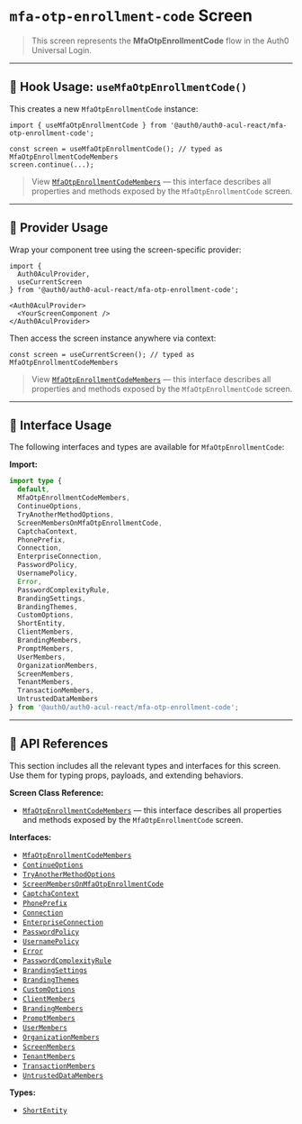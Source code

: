 # `mfa-otp-enrollment-code` Screen

> This screen represents the **MfaOtpEnrollmentCode** flow in the Auth0 Universal Login.

---

## 🔹 Hook Usage: `useMfaOtpEnrollmentCode()`

This creates a new `MfaOtpEnrollmentCode` instance:

```tsx
import { useMfaOtpEnrollmentCode } from '@auth0/auth0-acul-react/mfa-otp-enrollment-code';

const screen = useMfaOtpEnrollmentCode(); // typed as MfaOtpEnrollmentCodeMembers
screen.continue(...);
```

> View [`MfaOtpEnrollmentCodeMembers`](https://auth0.github.io/universal-login/interfaces/Classes.MfaOtpEnrollmentCodeMembers.html) — this interface describes all properties and methods exposed by the `MfaOtpEnrollmentCode` screen.

---

## 🔹 Provider Usage

Wrap your component tree using the screen-specific provider:

```tsx
import {
  Auth0AculProvider,
  useCurrentScreen
} from '@auth0/auth0-acul-react/mfa-otp-enrollment-code';

<Auth0AculProvider>
  <YourScreenComponent />
</Auth0AculProvider>
```

Then access the screen instance anywhere via context:

```tsx
const screen = useCurrentScreen(); // typed as MfaOtpEnrollmentCodeMembers
```

> View [`MfaOtpEnrollmentCodeMembers`](https://auth0.github.io/universal-login/interfaces/Classes.MfaOtpEnrollmentCodeMembers.html) — this interface describes all properties and methods exposed by the `MfaOtpEnrollmentCode` screen.

---

## 🔹 Interface Usage

The following interfaces and types are available for `MfaOtpEnrollmentCode`:

**Import:**

```ts
import type {
  default,
  MfaOtpEnrollmentCodeMembers,
  ContinueOptions,
  TryAnotherMethodOptions,
  ScreenMembersOnMfaOtpEnrollmentCode,
  CaptchaContext,
  PhonePrefix,
  Connection,
  EnterpriseConnection,
  PasswordPolicy,
  UsernamePolicy,
  Error,
  PasswordComplexityRule,
  BrandingSettings,
  BrandingThemes,
  CustomOptions,
  ShortEntity,
  ClientMembers,
  BrandingMembers,
  PromptMembers,
  UserMembers,
  OrganizationMembers,
  ScreenMembers,
  TenantMembers,
  TransactionMembers,
  UntrustedDataMembers
} from '@auth0/auth0-acul-react/mfa-otp-enrollment-code';
```

---

## 🔸 API References

This section includes all the relevant types and interfaces for this screen. Use them for typing props, payloads, and extending behaviors.

**Screen Class Reference:**  
- [`MfaOtpEnrollmentCodeMembers`](https://auth0.github.io/universal-login/interfaces/Classes.MfaOtpEnrollmentCodeMembers.html) — this interface describes all properties and methods exposed by the `MfaOtpEnrollmentCode` screen.

**Interfaces:**
- [`MfaOtpEnrollmentCodeMembers`](https://auth0.github.io/universal-login/interfaces/Classes.MfaOtpEnrollmentCodeMembers.html)
- [`ContinueOptions`](https://auth0.github.io/universal-login/interfaces/Classes.ContinueOptions.html)
- [`TryAnotherMethodOptions`](https://auth0.github.io/universal-login/interfaces/Classes.TryAnotherMethodOptions.html)
- [`ScreenMembersOnMfaOtpEnrollmentCode`](https://auth0.github.io/universal-login/interfaces/Classes.ScreenMembersOnMfaOtpEnrollmentCode.html)
- [`CaptchaContext`](https://auth0.github.io/universal-login/interfaces/Classes.CaptchaContext.html)
- [`PhonePrefix`](https://auth0.github.io/universal-login/interfaces/Classes.PhonePrefix.html)
- [`Connection`](https://auth0.github.io/universal-login/interfaces/Classes.Connection.html)
- [`EnterpriseConnection`](https://auth0.github.io/universal-login/interfaces/Classes.EnterpriseConnection.html)
- [`PasswordPolicy`](https://auth0.github.io/universal-login/interfaces/Classes.PasswordPolicy.html)
- [`UsernamePolicy`](https://auth0.github.io/universal-login/interfaces/Classes.UsernamePolicy.html)
- [`Error`](https://auth0.github.io/universal-login/interfaces/Classes.Error.html)
- [`PasswordComplexityRule`](https://auth0.github.io/universal-login/interfaces/Classes.PasswordComplexityRule.html)
- [`BrandingSettings`](https://auth0.github.io/universal-login/interfaces/Classes.BrandingSettings.html)
- [`BrandingThemes`](https://auth0.github.io/universal-login/interfaces/Classes.BrandingThemes.html)
- [`CustomOptions`](https://auth0.github.io/universal-login/interfaces/Classes.CustomOptions.html)
- [`ClientMembers`](https://auth0.github.io/universal-login/interfaces/Classes.ClientMembers.html)
- [`BrandingMembers`](https://auth0.github.io/universal-login/interfaces/Classes.BrandingMembers.html)
- [`PromptMembers`](https://auth0.github.io/universal-login/interfaces/Classes.PromptMembers.html)
- [`UserMembers`](https://auth0.github.io/universal-login/interfaces/Classes.UserMembers.html)
- [`OrganizationMembers`](https://auth0.github.io/universal-login/interfaces/Classes.OrganizationMembers.html)
- [`ScreenMembers`](https://auth0.github.io/universal-login/interfaces/Classes.ScreenMembers.html)
- [`TenantMembers`](https://auth0.github.io/universal-login/interfaces/Classes.TenantMembers.html)
- [`TransactionMembers`](https://auth0.github.io/universal-login/interfaces/Classes.TransactionMembers.html)
- [`UntrustedDataMembers`](https://auth0.github.io/universal-login/interfaces/Classes.UntrustedDataMembers.html)


**Types:**
- [`ShortEntity`](https://auth0.github.io/universal-login/types/Classes.ShortEntity.html)
